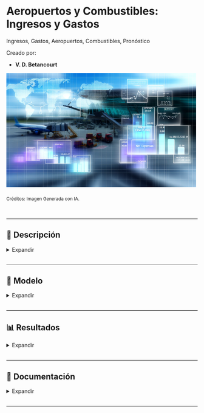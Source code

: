 # Aeropuertos y Combustibles: Ingresos y Gastos

Ingresos, Gastos, Aeropuertos, Combustibles, Pronóstico

Creado por:

*  **V. D. Betancourt**


<img src="https://github.com/vbleal/Airports/blob/main/_Aero_NetIncome/Imag/DE_Aero_Income.png" width="500" height="300">

<sub>Créditos: Imagen Generada con IA.</sub>





<br>

---

## 📃 Descripción


<details>
<summary>Expandir </summary>

<br>


  
</details>





<br>

---

## 🧮 Modelo

<details>
<summary>Expandir </summary>

<br>


[Modelo VBA-Excel](https://github.com/vbleal/Airports/blob/main/_Aero_NetIncome/Report/Proyecciones%20Ingresos%20y%20Gastos%20para%20Aeropuertos%20y%20Combustibles.pdf)

[Modelo para Generar Datos Sintéticos de Ingresos y Gastos con Python](https://github.com/vbleal/Airports/blob/main/_Aero_NetIncome/Report/Datos%20Sint%C3%A9ticos%20-%20Aeropuertos%20Combustibles%20-%20Ingresos%20Gastos.pdf)

  
</details>






<br>

---
##  📊 Resultados

<details>
<summary>Expandir </summary>

<br>


  
</details>








<br>

---
## 💼 Documentación

<details>
<summary>Expandir </summary>

<br>

[Modelo VBA-Excel](https://github.com/vbleal/Airports/blob/main/_Aero_NetIncome/Report/Proyecciones%20Ingresos%20y%20Gastos%20para%20Aeropuertos%20y%20Combustibles.pdf)


[Modelo para Generar Datos Sintéticos de Ingresos y Gastos con Python](https://github.com/vbleal/Airports/blob/main/_Aero_NetIncome/Report/Datos%20Sint%C3%A9ticos%20-%20Aeropuertos%20Combustibles%20-%20Ingresos%20Gastos.pdf)

  
</details>


<br>

---
